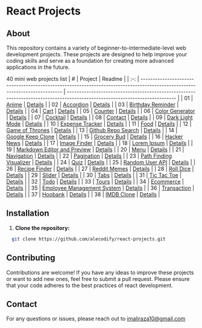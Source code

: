 # React Projects

## About

This repository contains a variety of beginner-to-intermediate-level web development projects. These projects are designed to help improve your coding skills and serve as a foundation for creating more advanced applications in the future.

40 mini web projects list
|  #  | Project                                                                                                                     | Readme                                                                                                                     |
| :-: | --------------------------------------------------------------------------------------------------------------------------- | --------------------------------------------------------------------------------------------------------------------------- |
| 01  | [Anime](https://github.com/alecodify/react-projects/tree/main/01-anime)  |  [Details](https://github.com/alecodify/react-projects/blob/main/01-anime/Readme.md)      |
| 02  | [Accordion](https://github.com/alecodify/react-projects/tree/main/02-accordion)  |  [Details](https://github.com/alecodify/react-projects/blob/main/02-accordion/Readme.md)      |
| 03  | [Birthday Reminder](https://github.com/alecodify/react-projects/tree/main/03-birthday-reminder)  |  [Details](https://github.com/alecodify/react-projects/blob/main/03-birthday-reminder/readme.md)      |
| 04  | [Cart](https://github.com/alecodify/react-projects/tree/main/04-cart)  |  [Details](https://github.com/alecodify/react-projects/blob/main/04-cart/readme.md)      |
| 05  | [Counter](https://github.com/alecodify/react-projects/tree/main/05-counter)  |  [Details](https://github.com/alecodify/react-projects/blob/main/05-counter/readme.md)      |
| 06  | [Color Generator](https://github.com/alecodify/react-projects/tree/main/06-color-generator)  |  [Details](https://github.com/alecodify/react-projects/blob/main/06-color-generator/readme.md)      |
| 07  | [Cocktail](https://github.com/alecodify/react-projects/tree/main/07-cocktail)  |  [Details](https://github.com/alecodify/react-projects/blob/main/07-cocktail/readme.md)      |
| 08  | [Contact](https://github.com/alecodify/react-projects/tree/main/08-contact)  |  [Details](https://github.com/alecodify/react-projects/blob/main/08-contact/readme.md)      |
| 09  | [Dark Light Mode](https://github.com/alecodify/react-projects/tree/main/09-dark-light-mode)  |  [Details](https://github.com/alecodify/react-projects/blob/main/09-dark-light-mode/readme.md)      |
| 10  | [Expense Tracker](https://github.com/alecodify/react-projects/tree/main/10-expense-tracker)  |  [Details](https://github.com/alecodify/react-projects/blob/main/10-expense-tracker/readme.md)      |
| 11  | [Food](https://github.com/alecodify/react-projects/tree/main/11-food)  |  [Details](https://github.com/alecodify/react-projects/blob/main/11-food/readme.md)      |
| 12  | [Game of Thrones](https://github.com/alecodify/react-projects/tree/main/12-game-of-thrones)  |  [Details](https://github.com/alecodify/react-projects/blob/main/12-game-of-thrones/readme.md)      |
| 13  | [Github Repo Search](https://github.com/alecodify/react-projects/tree/main/13-github-repo-search)  |  [Details](https://github.com/alecodify/react-projects/blob/main/13-github-repo-search/readme.md)      |
| 14  | [Google Keep Clone](https://github.com/alecodify/react-projects/tree/main/14-google-keep-clone)  |  [Details](https://github.com/alecodify/react-projects/blob/main/14-google-keep-clone/readme.md)      |
| 15  | [Grocery Bud](https://github.com/alecodify/react-projects/tree/main/15-grocery-bud)  |  [Details](https://github.com/alecodify/react-projects/blob/main/15-grocery-bud/readme.md)      |
| 16  | [Hacker News](https://github.com/alecodify/react-projects/tree/main/16-hacker-news)  |  [Details](https://github.com/alecodify/react-projects/blob/main/16-hacker-news/readme.md)      |
| 17  | [Image Finder](https://github.com/alecodify/react-projects/tree/main/17-image-finder)  |  [Details](https://github.com/alecodify/react-projects/blob/main/17-image-finder/readme.md)      |
| 18  | [Lorem Ipsum](https://github.com/alecodify/react-projects/tree/main/18-lorem-ipsum)  |  [Details](https://github.com/alecodify/react-projects/blob/main/18-lorem-ipsum/readme.md)      |
| 19  | [Markdown Editor and Preview](https://github.com/alecodify/react-projects/tree/main/19-markdown-editor-and-preview)  |  [Details](https://github.com/alecodify/react-projects/blob/main/19-markdown-editor-and-preview/readme.md)      |
| 20  | [Menu](https://github.com/alecodify/react-projects/tree/main/20-menu)  |  [Details](https://github.com/alecodify/react-projects/blob/main/20-menu/readme.md)      |
| 21  | [Navigation](https://github.com/alecodify/react-projects/tree/main/21-navigation)  |  [Details](https://github.com/alecodify/react-projects/blob/main/21-navigation/readme.md)      |
| 22  | [Pagination](https://github.com/alecodify/react-projects/tree/main/22-pagination)  |  [Details](https://github.com/alecodify/react-projects/blob/main/22-pagination/readme.md)      |
| 23  | [Path Finding Visualizer](https://github.com/alecodify/react-projects/tree/main/23-path-finding-visualizer)  |  [Details](https://github.com/alecodify/react-projects/blob/main/23-path-finding-visualizer/readme.md)      |
| 24  | [Quiz](https://github.com/alecodify/react-projects/tree/main/24-quiz)  |  [Details](https://github.com/alecodify/react-projects/blob/main/24-quiz/readme.md)      |
| 25  | [Random User API](https://github.com/alecodify/react-projects/tree/main/25-random-user-api)  |  [Details](https://github.com/alecodify/react-projects/blob/main/25-random-user-api/readme.md)      |
| 26  | [Recipe Finder](https://github.com/alecodify/react-projects/tree/main/26-recipe-finder)  |  [Details](https://github.com/alecodify/react-projects/blob/main/26-recipe-finder/readme.md)      |
| 27  | [Reddit Memes](https://github.com/alecodify/react-projects/tree/main/27-reddit-memes)  |  [Details](https://github.com/alecodify/react-projects/blob/main/27-reddit-memes/readme.md)      |
| 28  | [Roll Dice](https://github.com/alecodify/react-projects/tree/main/28-roll-dice)  |  [Details](https://github.com/alecodify/react-projects/blob/main/28-roll-dice/readme.md)      |
| 29  | [Slider](https://github.com/alecodify/react-projects/tree/main/29-slider)  |  [Details](https://github.com/alecodify/react-projects/blob/main/29-slider/readme.md)      |
| 30  | [Tabs](https://github.com/alecodify/react-projects/tree/main/30-tabs)  |  [Details](https://github.com/alecodify/react-projects/blob/main/30-tabs/readme.md)      |
| 31  | [Tic Tac Toe](https://github.com/alecodify/react-projects/tree/main/31-tic-tac-toe)  |  [Details](https://github.com/alecodify/react-projects/blob/main/31-tic-tac-toe/readme.md)      |
| 32  | [Todo](https://github.com/alecodify/react-projects/tree/main/32-todo)  |  [Details](https://github.com/alecodify/react-projects/blob/main/32-todo/readme.md)      |
| 33  | [Tours](https://github.com/alecodify/react-projects/tree/main/33-tours)  |  [Details](https://github.com/alecodify/react-projects/blob/main/33-tours/readme.md)      |
| 34  | [Ecommerce](https://github.com/alecodify/react-projects/tree/main/34-ecommerce)  |  [Details](https://github.com/alecodify/react-projects/blob/main/34-ecommerce/readme.md)      |
| 35  | [Employee Management System](https://github.com/alecodify/react-projects/tree/main/35-employee-managament-system)  |  [Details](https://github.com/alecodify/react-projects/blob/main/35-employee-managament-system/readme.md)      |
| 36  | [Transaction](https://github.com/alecodify/react-projects/tree/main/36-transaction)  |  [Details](https://github.com/alecodify/react-projects/blob/main/36-transaction/readme.md)      |
| 37  | [Hoobank](https://github.com/alecodify/react-projects/tree/main/37-hoobank)  |  [Details](https://github.com/alecodify/react-projects/blob/main/37-hoobank/readme.md)      |
| 38  | [IMDB Clone](https://github.com/alecodify/react-projects/tree/main/38-imdb-clone)  |  [Details](https://github.com/alecodify/react-projects/blob/main/38-imdb-clone/readme.md)      |

## Installation

1. **Clone the repository:**
```bash
  git clone https://github.com/alecodify/react-projects.git
```

## Contributing
Contributions are welcome! If you have any ideas to improve these projects or want to add new ones, feel free to submit a pull request. Please ensure that your code adheres to the best practices of react development.

## Contact
For any questions or issues, please reach out to imaliraza10@gmail.com











